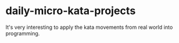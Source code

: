 # daily-micro-kata-projects
It's very interesting to apply the kata movements from real world into programming.
